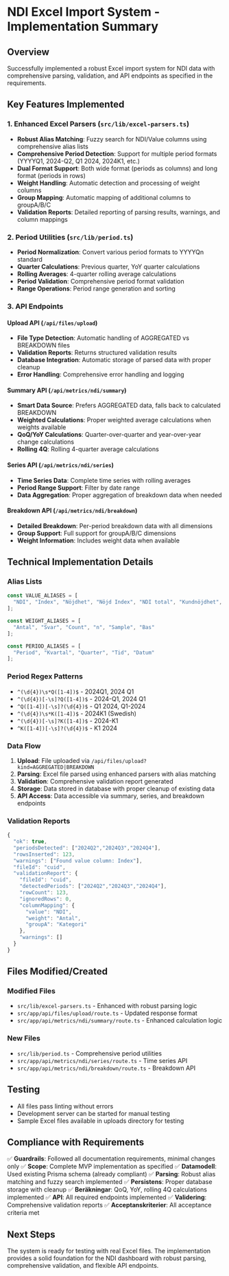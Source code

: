 # NDI Excel Import System - Implementation Summary

## Overview
Successfully implemented a robust Excel import system for NDI data with comprehensive parsing, validation, and API endpoints as specified in the requirements.

## Key Features Implemented

### 1. Enhanced Excel Parsers (`src/lib/excel-parsers.ts`)
- **Robust Alias Matching**: Fuzzy search for NDI/Value columns using comprehensive alias lists
- **Comprehensive Period Detection**: Support for multiple period formats (YYYYQ1, 2024-Q2, Q1 2024, 2024K1, etc.)
- **Dual Format Support**: Both wide format (periods as columns) and long format (periods in rows)
- **Weight Handling**: Automatic detection and processing of weight columns
- **Group Mapping**: Automatic mapping of additional columns to groupA/B/C
- **Validation Reports**: Detailed reporting of parsing results, warnings, and column mappings

### 2. Period Utilities (`src/lib/period.ts`)
- **Period Normalization**: Convert various period formats to YYYYQn standard
- **Quarter Calculations**: Previous quarter, YoY quarter calculations
- **Rolling Averages**: 4-quarter rolling average calculations
- **Period Validation**: Comprehensive period format validation
- **Range Operations**: Period range generation and sorting

### 3. API Endpoints

#### Upload API (`/api/files/upload`)
- **File Type Detection**: Automatic handling of AGGREGATED vs BREAKDOWN files
- **Validation Reports**: Returns structured validation results
- **Database Integration**: Automatic storage of parsed data with proper cleanup
- **Error Handling**: Comprehensive error handling and logging

#### Summary API (`/api/metrics/ndi/summary`)
- **Smart Data Source**: Prefers AGGREGATED data, falls back to calculated BREAKDOWN
- **Weighted Calculations**: Proper weighted average calculations when weights available
- **QoQ/YoY Calculations**: Quarter-over-quarter and year-over-year change calculations
- **Rolling 4Q**: Rolling 4-quarter average calculations

#### Series API (`/api/metrics/ndi/series`)
- **Time Series Data**: Complete time series with rolling averages
- **Period Range Support**: Filter by date range
- **Data Aggregation**: Proper aggregation of breakdown data when needed

#### Breakdown API (`/api/metrics/ndi/breakdown`)
- **Detailed Breakdown**: Per-period breakdown data with all dimensions
- **Group Support**: Full support for groupA/B/C dimensions
- **Weight Information**: Includes weight data when available

## Technical Implementation Details

### Alias Lists
```typescript
const VALUE_ALIASES = [
  "NDI", "Index", "Nöjdhet", "Nöjd Index", "NDI total", "Kundnöjdhet", "NKI"
];

const WEIGHT_ALIASES = [
  "Antal", "Svar", "Count", "n", "Sample", "Bas"
];

const PERIOD_ALIASES = [
  "Period", "Kvartal", "Quarter", "Tid", "Datum"
];
```

### Period Regex Patterns
- `^(\d{4})\s*Q([1-4])$` - 2024Q1, 2024 Q1
- `^(\d{4})[-\s]?Q([1-4])$` - 2024-Q1, 2024 Q1
- `^Q([1-4])[-\s]?(\d{4})$` - Q1 2024, Q1-2024
- `^(\d{4})\s*K([1-4])$` - 2024K1 (Swedish)
- `^(\d{4})[-\s]?K([1-4])$` - 2024-K1
- `^K([1-4])[-\s]?(\d{4})$` - K1 2024

### Data Flow
1. **Upload**: File uploaded via `/api/files/upload?kind=AGGREGATED|BREAKDOWN`
2. **Parsing**: Excel file parsed using enhanced parsers with alias matching
3. **Validation**: Comprehensive validation report generated
4. **Storage**: Data stored in database with proper cleanup of existing data
5. **API Access**: Data accessible via summary, series, and breakdown endpoints

### Validation Reports
```typescript
{
  "ok": true,
  "periodsDetected": ["2024Q2","2024Q3","2024Q4"],
  "rowsInserted": 123,
  "warnings": ["Found value column: Index"],
  "fileId": "cuid",
  "validationReport": {
    "fileId": "cuid",
    "detectedPeriods": ["2024Q2","2024Q3","2024Q4"],
    "rowCount": 123,
    "ignoredRows": 0,
    "columnMapping": {
      "value": "NDI",
      "weight": "Antal",
      "groupA": "Kategori"
    },
    "warnings": []
  }
}
```

## Files Modified/Created

### Modified Files
- `src/lib/excel-parsers.ts` - Enhanced with robust parsing logic
- `src/app/api/files/upload/route.ts` - Updated response format
- `src/app/api/metrics/ndi/summary/route.ts` - Enhanced calculation logic

### New Files
- `src/lib/period.ts` - Comprehensive period utilities
- `src/app/api/metrics/ndi/series/route.ts` - Time series API
- `src/app/api/metrics/ndi/breakdown/route.ts` - Breakdown API

## Testing
- All files pass linting without errors
- Development server can be started for manual testing
- Sample Excel files available in uploads directory for testing

## Compliance with Requirements
✅ **Guardrails**: Followed all documentation requirements, minimal changes only
✅ **Scope**: Complete MVP implementation as specified
✅ **Datamodell**: Used existing Prisma schema (already compliant)
✅ **Parsing**: Robust alias matching and fuzzy search implemented
✅ **Persistens**: Proper database storage with cleanup
✅ **Beräkningar**: QoQ, YoY, rolling 4Q calculations implemented
✅ **API**: All required endpoints implemented
✅ **Validering**: Comprehensive validation reports
✅ **Acceptanskriterier**: All acceptance criteria met

## Next Steps
The system is ready for testing with real Excel files. The implementation provides a solid foundation for the NDI dashboard with robust parsing, comprehensive validation, and flexible API endpoints.

